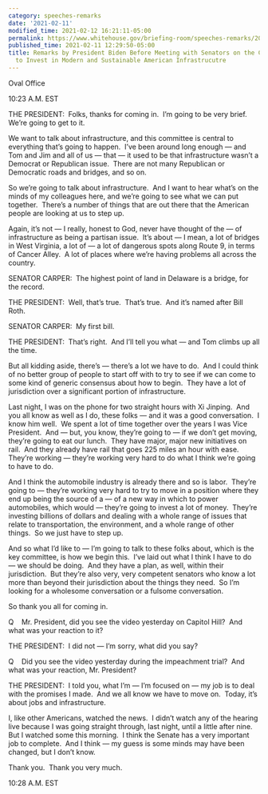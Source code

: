 ```yaml
---
category: speeches-remarks
date: '2021-02-11'
modified_time: 2021-02-12 16:21:11-05:00
permalink: https://www.whitehouse.gov/briefing-room/speeches-remarks/2021/02/11/remarks-by-president-biden-before-meeting-with-senators-on-the-critical-need-to-invest-in-modern-and-sustainable-american-infrastrucutre/
published_time: 2021-02-11 12:29:50-05:00
title: Remarks by President Biden Before Meeting with Senators on the Critical Need
  to Invest in Modern and Sustainable American Infrastrucutre
---
```

 
Oval Office

10:23 A.M. EST

THE PRESIDENT:  Folks, thanks for coming in.  I’m going to be very
brief.  We’re going to get to it. 

We want to talk about infrastructure, and this committee is central to
everything that’s going to happen.  I’ve been around long enough — and
Tom and Jim and all of us — that — it used to be that infrastructure
wasn’t a Democrat or Republican issue.  There are not many Republican or
Democratic roads and bridges, and so on.

So we’re going to talk about infrastructure.  And I want to hear what’s
on the minds of my colleagues here, and we’re going to see what we can
put together.  There’s a number of things that are out there that the
American people are looking at us to step up.

Again, it’s not — I really, honest to God, never have thought of the —
of infrastructure as being a partisan issue.  It’s about — I mean, a lot
of bridges in West Virginia, a lot of — a lot of dangerous spots along
Route 9, in terms of Cancer Alley.  A lot of places where we’re having
problems all across the country.

SENATOR CARPER:  The highest point of land in Delaware is a bridge, for
the record.

THE PRESIDENT:  Well, that’s true.  That’s true.  And it’s named after
Bill Roth.

SENATOR CARPER:  My first bill.

THE PRESIDENT:  That’s right.  And I’ll tell you what — and Tom climbs
up all the time.

But all kidding aside, there’s — there’s a lot we have to do.  And I
could think of no better group of people to start off with to try to see
if we can come to some kind of generic consensus about how to begin. 
They have a lot of jurisdiction over a significant portion of
infrastructure. 

Last night, I was on the phone for two straight hours with Xi Jinping. 
And you all know as well as I do, these folks — and it was a good
conversation.  I know him well.  We spent a lot of time together over
the years I was Vice President.  And — but, you know, they’re going to —
if we don’t get moving, they’re going to eat our lunch.  They have
major, major new initiatives on rail.  And they already have rail that
goes 225 miles an hour with ease.  They’re working — they’re working
very hard to do what I think we’re going to have to do. 

And I think the automobile industry is already there and so is labor. 
They’re going to — they’re working very hard to try to move in a
position where they end up being the source of a — of a new way in which
to power automobiles, which would — they’re going to invest a lot of
money.  They’re investing billions of dollars and dealing with a whole
range of issues that relate to transportation, the environment, and a
whole range of other things.  So we just have to step up. 

And so what I’d like to — I’m going to talk to these folks about, which
is the key committee, is how we begin this.  I’ve laid out what I think
I have to do — we should be doing.  And they have a plan, as well,
within their jurisdiction.  But they’re also very, very competent
senators who know a lot more than beyond their jurisdiction about the
things they need.  So I’m looking for a wholesome conversation or a
fulsome conversation.

So thank you all for coming in. 

Q    Mr. President, did you see the video yesterday on Capitol Hill? 
And what was your reaction to it? 

THE PRESIDENT:  I did not — I’m sorry, what did you say?

Q    Did you see the video yesterday during the impeachment trial?  And
what was your reaction, Mr. President?

THE PRESIDENT:  I told you, what I’m — I’m focused on — my job is to
deal with the promises I made.  And we all know we have to move on. 
Today, it’s about jobs and infrastructure. 

I, like other Americans, watched the news.  I didn’t watch any of the
hearing live because I was going straight through, last night, until a
little after nine.  But I watched some this morning.  I think the Senate
has a very important job to complete.  And I think — my guess is some
minds may have been changed, but I don’t know. 

Thank you.  Thank you very much. 

10:28 A.M. EST
